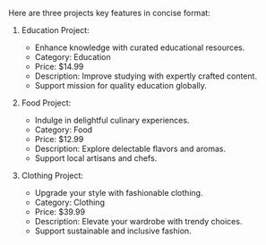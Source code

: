  Here are three projects key features in concise format:

1. Education Project:
   - Enhance knowledge with curated educational resources.
   - Category: Education
   - Price: $14.99
   - Description: Improve studying with expertly crafted content.
   - Support mission for quality education globally.

2. Food Project:
   - Indulge in delightful culinary experiences.
   - Category: Food
   - Price: $12.99
   - Description: Explore delectable flavors and aromas.
   - Support local artisans and chefs.

3. Clothing Project:
   - Upgrade your style with fashionable clothing.
   - Category: Clothing
   - Price: $39.99
   - Description: Elevate your wardrobe with trendy choices.
   - Support sustainable and inclusive fashion.
